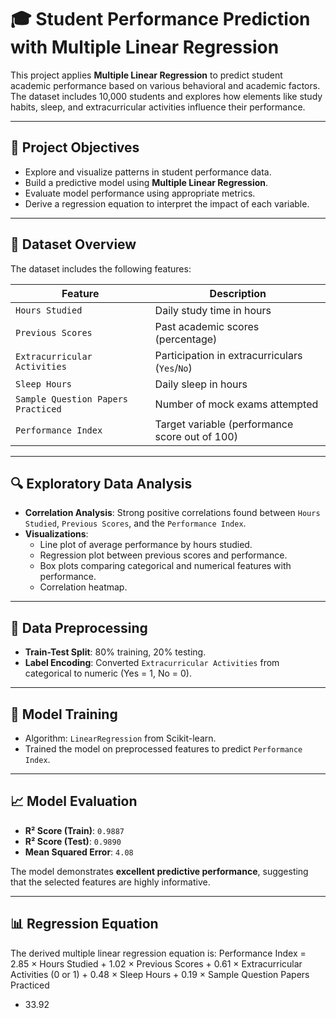 # 🎓 Student Performance Prediction with Multiple Linear Regression

This project applies **Multiple Linear Regression** to predict student academic performance based on various behavioral and academic factors. The dataset includes 10,000 students and explores how elements like study habits, sleep, and extracurricular activities influence their performance.

---

## 📌 Project Objectives

- Explore and visualize patterns in student performance data.
- Build a predictive model using **Multiple Linear Regression**.
- Evaluate model performance using appropriate metrics.
- Derive a regression equation to interpret the impact of each variable.

---

## 📁 Dataset Overview

The dataset includes the following features:

| Feature                             | Description                                      |
|-------------------------------------|--------------------------------------------------|
| `Hours Studied`                     | Daily study time in hours                       |
| `Previous Scores`                   | Past academic scores (percentage)               |
| `Extracurricular Activities`        | Participation in extracurriculars (`Yes`/`No`) |
| `Sleep Hours`                       | Daily sleep in hours                            |
| `Sample Question Papers Practiced` | Number of mock exams attempted                  |
| `Performance Index`                 | Target variable (performance score out of 100)  |

---

## 🔍 Exploratory Data Analysis

- **Correlation Analysis**: Strong positive correlations found between `Hours Studied`, `Previous Scores`, and the `Performance Index`.
- **Visualizations**:
  - Line plot of average performance by hours studied.
  - Regression plot between previous scores and performance.
  - Box plots comparing categorical and numerical features with performance.
  - Correlation heatmap.

---

## 🧹 Data Preprocessing

- **Train-Test Split**: 80% training, 20% testing.
- **Label Encoding**: Converted `Extracurricular Activities` from categorical to numeric (Yes = 1, No = 0).

---

## 🧠 Model Training

- Algorithm: `LinearRegression` from Scikit-learn.
- Trained the model on preprocessed features to predict `Performance Index`.

---

## 📈 Model Evaluation

- **R² Score (Train)**: `0.9887`
- **R² Score (Test)**: `0.9890`
- **Mean Squared Error**: `4.08`

The model demonstrates **excellent predictive performance**, suggesting that the selected features are highly informative.

---

## 📊 Regression Equation

The derived multiple linear regression equation is:
Performance Index =
2.85 × Hours Studied +
1.02 × Previous Scores +
0.61 × Extracurricular Activities (0 or 1) +
0.48 × Sleep Hours +
0.19 × Sample Question Papers Practiced
- 33.92

